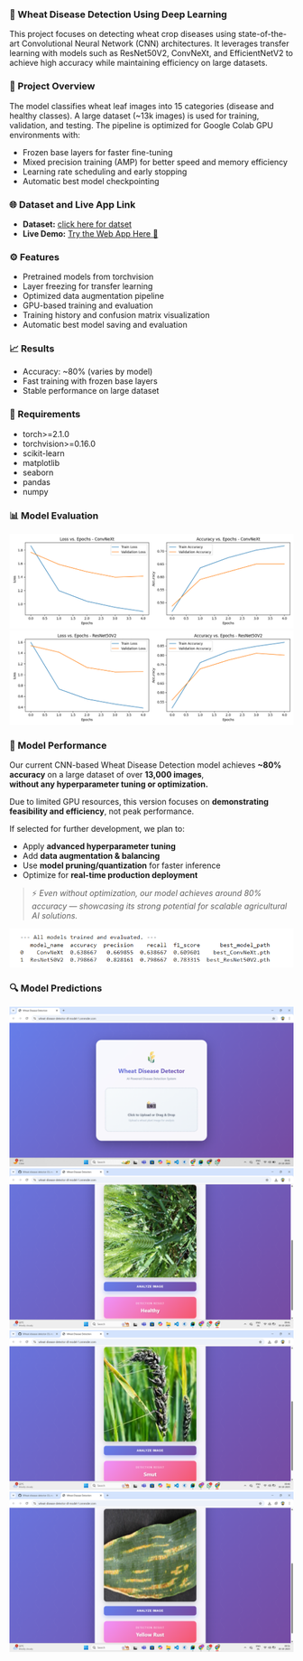 ### 🌾 Wheat Disease Detection Using Deep Learning

This project focuses on detecting wheat crop diseases using state-of-the-art Convolutional Neural Network (CNN) architectures.
It leverages transfer learning with models such as ResNet50V2, ConvNeXt, and EfficientNetV2 to achieve high accuracy while maintaining efficiency on large datasets.

### 🧠 Project Overview

The model classifies wheat leaf images into 15 categories (disease and healthy classes).
A large dataset (~13k images) is used for training, validation, and testing.
The pipeline is optimized for Google Colab GPU environments with:
- Frozen base layers for faster fine-tuning
- Mixed precision training (AMP) for better speed and memory efficiency
- Learning rate scheduling and early stopping
- Automatic best model checkpointing

### 🌐 Dataset and Live App Link 
- **Dataset:** [click here for datset ](https://www.kaggle.com/datasets/kushagra3204/wheat-plant-diseases/data)
- **Live Demo:** [Try the Web App Here 🚀](https://wheat-disease-detector-dl-model-1.onrender.com/)


### ⚙️ Features

- Pretrained models from torchvision
- Layer freezing for transfer learning
- Optimized data augmentation pipeline
- GPU-based training and evaluation
- Training history and confusion matrix visualization
- Automatic best model saving and evaluation

### 📈 Results
- Accuracy: ~80% (varies by model)
- Fast training with frozen base layers
- Stable performance on large dataset

### 🧾 Requirements
- torch>=2.1.0
- torchvision>=0.16.0
- scikit-learn
- matplotlib
- seaborn
- pandas
- numpy

### 📊 Model Evaluation 
![Training History](model_training_code/training_history_ConvNeXt.png)
![Training History](model_training_code/training_history_ResNet50V2.png)

###  🧠 Model Performance

Our current CNN-based Wheat Disease Detection model achieves **~80% accuracy** on a large dataset of over **13,000 images**,  
**without any hyperparameter tuning or optimization.**

Due to limited GPU resources, this version focuses on **demonstrating feasibility and efficiency**, not peak performance.  

If selected for further development, we plan to:
- Apply **advanced hyperparameter tuning**
- Add **data augmentation & balancing**
- Use **model pruning/quantization** for faster inference
- Optimize for **real-time production deployment**

> ⚡ *Even without optimization, our model achieves around 80% accuracy — showcasing its strong potential for scalable agricultural AI solutions.*

![Training History](model_training_code/model_eval.png)

### 🔍 Model Predictions

![Output 1](model_training_code/ui.png)
![Output 2](model_training_code/ui2.png)
![Output 3](model_training_code/ui3.png)
![Output 4](model_training_code/ui45.png)



